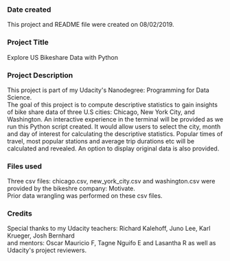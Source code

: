 ### Date created
This project and README file were created on 08/02/2019.

### Project Title
Explore US Bikeshare Data with Python

### Project Description
This project is part of my Udacity's Nanodegree: Programming for Data Science. <br />
The goal of this project is to compute descriptive statistics to gain insights of bike share data of three U.S cities: Chicago, New York City, and Washington.
An interactive experience in the terminal will be provided as we run this Python script created.
It would allow users to select the city, month and day of interest for calculating the descriptive statistics.
Popular times of travel, most popular stations and average trip durations etc will be calculated and revealed.
An option to display original data is also provided.


### Files used
Three csv files: chicago.csv, new_york_city.csv and washington.csv were provided by the bikeshre company: Motivate. <br />
Prior data wrangling was performed on these csv files.   

### Credits
Special thanks to my Udacity teachers: Richard Kalehoff, Juno Lee, Karl Krueger, Josh Bernhard <br />
and mentors: Oscar Mauricio F, Tagne Nguifo E and Lasantha R as well as Udacity's project reviewers.   
